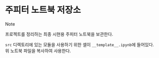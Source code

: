 # 주피터 노트북 저장소

> [!NOTE]
> 프로젝트를 정리하는 최종 시현용 주피터 노트북을 보관한다.

`src` 디렉토리에 있는 모듈을 사용하기 위한 셀이 `__template__.ipynb`에 들어있다.  
위 노트북 파일을 복사하여 사용한다.
